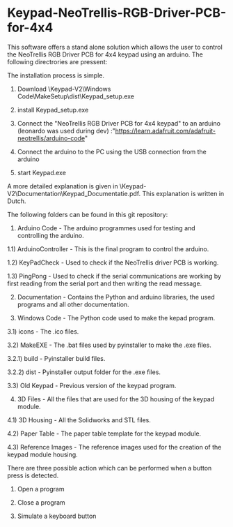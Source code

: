 # Keypad-NeoTrellis-RGB-Driver-PCB-for-4x4
This software offers a stand alone solution which allows the user to control the NeoTrellis RGB Driver PCB for 4x4 keypad using an arduino. The following directrories are pressent:

The installation process is simple.

1) Download \Keypad-V2\Windows Code\MakeSetup\dist\Keypad_setup.exe

2) install Keypad_setup.exe

2) Connect the "NeoTrellis RGB Driver PCB for 4x4 keypad" to an arduino (leonardo was used during dev) :"https://learn.adafruit.com/adafruit-neotrellis/arduino-code"
 
3) Connect the arduino to the PC using the USB connection from the arduino

4) start Keypad.exe

A more detailed explanation is given in \Keypad-V2\Documentation\Keypad_Documentatie.pdf. This explanation is written in Dutch.



The following folders can be found in this git repository:

1) Arduino Code - The arduino programmes used for testing and controlling the arduino.
  
1.1) ArduinoController - This is the final program to control the arduino.

1.2) KeyPadCheck - Used to check if the NeoTrellis driver PCB is working.

1.3) PingPong - Used to check if the serial communications are working by first reading from the serial port and then writing the read message.


2) Documentation - Contains the Python and arduino libraries, the used programs and all other documentation.


3) Windows Code - The Python code used to make the kepad program.

3.1) icons - The .ico files.

3.2) MakeEXE - The .bat files used by pyinstaller to make the .exe files.

3.2.1) build - Pyinstaller build files.

3.2.2) dist - Pyinstaller output folder for the .exe files.

3.3) Old Keypad - Previous version of the keypad program.


4) 3D Files - All the files that are used for the 3D housing of the keypad module.

4.1) 3D Housing - All the Solidworks and STL files.

4.2) Paper Table - The paper table template for the keypad module.

4.3) Reference Images - The reference images used for the creation of the keypad module housing.

There are three possible action which can be performed when a button press is detected. 

1) Open a program

2) Close a program

3) Simulate a keyboard button

